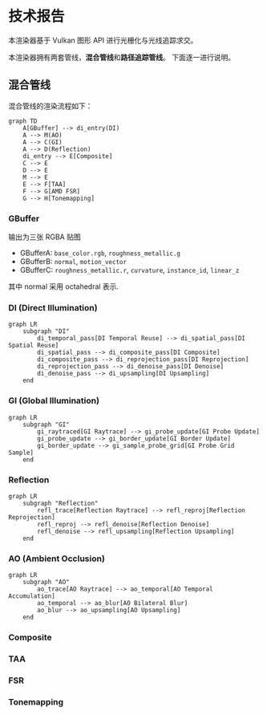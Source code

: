 # 技术报告

本渲染器基于 Vulkan 图形 API 进行光栅化与光线追踪求交。

本渲染器拥有两套管线，**混合管线**和**路径追踪管线**。 下面逐一进行说明。

## 混合管线

混合管线的渲染流程如下：

```mermaid
graph TD
    A[GBuffer] --> di_entry(DI)
    A --> M(AO)
    A --> C(GI)
    A --> D(Reflection)
    di_entry --> E[Composite]
    C --> E
    D --> E
    M --> E
    E --> F[TAA]
    F --> G[AMD FSR]
    G --> H[Tonemapping]
```

### GBuffer

输出为三张 RGBA 贴图
- GBufferA: `base_color.rgb`, `roughness_metallic.g`
- GBufferB: `normal`, `motion_vector`
- GBufferC: `roughness_metallic.r`, `curvature`, `instance_id`, `linear_z`

其中 normal 采用 octahedral 表示.

### DI (Direct Illumination)

```mermaid
graph LR
    subgraph "DI"
        di_temporal_pass[DI Temporal Reuse] --> di_spatial_pass[DI Spatial Reuse]
        di_spatial_pass --> di_composite_pass[DI Composite]
        di_composite_pass --> di_reprojection_pass[DI Reprojection]
        di_reprojection_pass --> di_denoise_pass[DI Denoise]
        di_denoise_pass --> di_upsampling[DI Upsampling]
    end
```



### GI (Global Illumination)

```mermaid
graph LR
    subgraph "GI"
        gi_raytraced[GI Raytrace] --> gi_probe_update[GI Probe Update]
        gi_probe_update --> gi_border_update[GI Border Update]
        gi_border_update --> gi_sample_probe_grid[GI Probe Grid Sample]
    end
```





### Reflection

```mermaid
graph LR
    subgraph "Reflection"
        refl_trace[Reflection Raytrace] --> refl_reproj[Reflection Reprojection]
        refl_reproj --> refl_denoise[Reflection Denoise]
        refl_denoise --> refl_upsampling[Reflection Upsampling]
    end
```




### AO (Ambient Occlusion)

```mermaid
graph LR
    subgraph "AO"
        ao_trace[AO Raytrace] --> ao_temporal[AO Temporal Accumulation]
        ao_temporal --> ao_blur[AO Bilateral Blur]
        ao_blur --> ao_upsampling[AO Upsampling]
    end
```

### Composite



### TAA

### FSR

### Tonemapping

